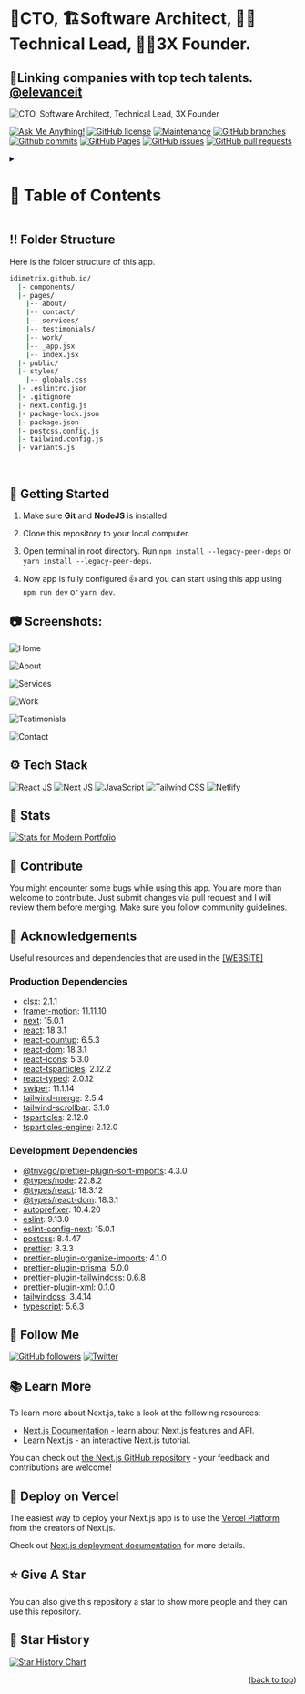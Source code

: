 <a name="readme-top"></a>

# 🚀CTO, 🏗️Software Architect, 🧑‍💻Technical Lead, 👨‍💼3X Founder.

## 🔗Linking companies with top tech talents. [@elevanceit](https://github.com/elevanceit)

![CTO, Software Architect, Technical Lead, 3X Founder](/public/website/home.png "CTO, Software Architect, Technical Lead, 3X Founder")

[![Ask Me Anything!](https://flat.badgen.net/static/Ask%20me/anything?icon=github&color=black&scale=1.01)](https://github.com/idimetrix "Ask Me Anything!")
[![GitHub license](https://flat.badgen.net/github/license/idimetrix/idimetrix.github.io?icon=github&color=black&scale=1.01)](https://github.com/idimetrix/idimetrix.github.io/blob/main/LICENSE "GitHub license")
[![Maintenance](https://flat.badgen.net/static/Maintained/yes?icon=github&color=black&scale=1.01)](https://github.com/idimetrix/idimetrix.github.io/commits/main "Maintenance")
[![GitHub branches](https://flat.badgen.net/github/branches/idimetrix/idimetrix.github.io?icon=github&color=black&scale=1.01)](https://github.com/idimetrix/idimetrix.github.io/branches "GitHub branches")
[![Github commits](https://flat.badgen.net/github/commits/idimetrix/idimetrix.github.io?icon=github&color=black&scale=1.01)](https://github.com/idimetrix/idimetrix.github.io/commits "Github commits")
[![GitHub Pages](https://img.shields.io/badge/GitHub-Pages-blue?logo=github)](https://idimetrix.github.io "GitHub Pages")
[![GitHub issues](https://flat.badgen.net/github/issues/idimetrix/idimetrix.github.io?icon=github&color=black&scale=1.01)](https://github.com/idimetrix/idimetrix.github.io/issues "GitHub issues")
[![GitHub pull requests](https://flat.badgen.net/github/prs/idimetrix/idimetrix.github.io?icon=github&color=black&scale=1.01)](https://github.com/idimetrix/idimetrix.github.io/pulls "GitHub pull requests")

<!-- Table of Contents -->
<details>

<summary>

# :notebook_with_decorative_cover: Table of Contents

</summary>

- [Folder Structure](#bangbang-folder-structure)
- [Getting Started](#toolbox-getting-started)
- [Screenshots](#camera-screenshots)
- [Tech Stack](#gear-tech-stack)
- [Stats](#wrench-stats)
- [Contribute](#raised_hands-contribute)
- [Acknowledgements](#gem-acknowledgements)
- [Buy Me a Coffee](#coffee-buy-me-a-coffee)
- [Follow Me](#rocket-follow-me)
- [Learn More](#books-learn-more)
- [Deploy on Vercel](#page_with_curl-deploy-on-vercel)
- [Give A Star](#star-give-a-star)
- [Star History](#star2-star-history)
- [Give A Star](#star-give-a-star)

</details>

## :bangbang: Folder Structure

Here is the folder structure of this app.

```bash
idimetrix.github.io/
  |- components/
  |- pages/
    |-- about/
    |-- contact/
    |-- services/
    |-- testimonials/
    |-- work/
    |-- _app.jsx
    |-- index.jsx
  |- public/
  |- styles/
    |-- globals.css
  |- .eslintrc.json
  |- .gitignore
  |- next.config.js
  |- package-lock.json
  |- package.json
  |- postcss.config.js
  |- tailwind.config.js
  |- variants.js
```

<br />

## :toolbox: Getting Started

1. Make sure **Git** and **NodeJS** is installed.

2. Clone this repository to your local computer.

3. Open terminal in root directory. Run `npm install --legacy-peer-deps` or
   `yarn install --legacy-peer-deps`.

4. Now app is fully configured 👍 and you can start using this app using
   `npm run dev` or `yarn dev`.

## :camera: Screenshots:

![Home](/public/website/home.png "Home")

![About](/public/website/home.png "About")

![Services](/public/website/home.png "Services")

![Work](/public/website/home.png "Work")

![Testimonials](/public/website/home.png "testimonials")

![Contact](/public/website/home.png "Contact")

## :gear: Tech Stack

[![React JS](https://skillicons.dev/icons?i=react "React JS")](https://react.dev/ "React JS")
[![Next JS](https://skillicons.dev/icons?i=next "Next JS")](https://nextjs.org/ "Next JS")
[![JavaScript](https://skillicons.dev/icons?i=js "JavaScript")](https://developer.mozilla.org/en-US/docs/Web/JavaScript "JavaScript")
[![Tailwind CSS](https://skillicons.dev/icons?i=tailwind "Tailwind CSS")](https://tailwindcss.com/ "Tailwind CSS")
[![Netlify](https://skillicons.dev/icons?i=netlify "Netlify")](https://netlify.app/ "Netlify")

## :wrench: Stats

[![Stats for Modern Portfolio](/public/website/stats.svg "Stats for Modern Portfolio")](https://pagespeed-insights-svg.glitch.me/?url=https://awersome-portfolio.netlify.app/ "Stats for Modern Portfolio")

## :raised_hands: Contribute

You might encounter some bugs while using this app. You are more than welcome to
contribute. Just submit changes via pull request and I will review them before
merging. Make sure you follow community guidelines.

## :gem: Acknowledgements

Useful resources and dependencies that are used in the
[[WEBSITE]](https://idimetrix.github.io/)

### Production Dependencies

- [clsx](https://www.npmjs.com/package/clsx): 2.1.1
- [framer-motion](https://www.npmjs.com/package/framer-motion): 11.11.10
- [next](https://www.npmjs.com/package/next): 15.0.1
- [react](https://www.npmjs.com/package/react): 18.3.1
- [react-countup](https://www.npmjs.com/package/react-countup): 6.5.3
- [react-dom](https://www.npmjs.com/package/react-dom): 18.3.1
- [react-icons](https://www.npmjs.com/package/react-icons): 5.3.0
- [react-tsparticles](https://www.npmjs.com/package/react-tsparticles): 2.12.2
- [react-typed](https://www.npmjs.com/package/react-typed): 2.0.12
- [swiper](https://www.npmjs.com/package/swiper): 11.1.14
- [tailwind-merge](https://www.npmjs.com/package/tailwind-merge): 2.5.4
- [tailwind-scrollbar](https://www.npmjs.com/package/tailwind-scrollbar): 3.1.0
- [tsparticles](https://www.npmjs.com/package/tsparticles): 2.12.0
- [tsparticles-engine](https://www.npmjs.com/package/tsparticles-engine): 2.12.0

### Development Dependencies

- [@trivago/prettier-plugin-sort-imports](https://www.npmjs.com/package/@trivago/prettier-plugin-sort-imports):
  4.3.0
- [@types/node](https://www.npmjs.com/package/@types/node): 22.8.2
- [@types/react](https://www.npmjs.com/package/@types/react): 18.3.12
- [@types/react-dom](https://www.npmjs.com/package/@types/react-dom): 18.3.1
- [autoprefixer](https://www.npmjs.com/package/autoprefixer): 10.4.20
- [eslint](https://www.npmjs.com/package/eslint): 9.13.0
- [eslint-config-next](https://www.npmjs.com/package/eslint-config-next): 15.0.1
- [postcss](https://www.npmjs.com/package/postcss): 8.4.47
- [prettier](https://www.npmjs.com/package/prettier): 3.3.3
- [prettier-plugin-organize-imports](https://www.npmjs.com/package/prettier-plugin-organize-imports):
  4.1.0
- [prettier-plugin-prisma](https://www.npmjs.com/package/prettier-plugin-prisma):
  5.0.0
- [prettier-plugin-tailwindcss](https://www.npmjs.com/package/prettier-plugin-tailwindcss):
  0.6.8
- [prettier-plugin-xml](https://www.npmjs.com/package/prettier-plugin-xml):
  0.1.0
- [tailwindcss](https://www.npmjs.com/package/tailwindcss): 3.4.14
- [typescript](https://www.npmjs.com/package/typescript): 5.6.3

## :rocket: Follow Me

[![GitHub followers](https://img.shields.io/github/followers/idimetrix?style=social&label=Follow&maxAge=2592000)](https://github.com/idimetrix "Follow Me")
[![Twitter](https://img.shields.io/twitter/url?style=social&url=https%3A%2F%2Ftwitter.com%2FTechnicalShubam)](https://twitter.com/intent/tweet?text=Wow:&url=https%3A%2F%2Fgithub.com%2Fidimetrix%2Fidimetrix.github.io "Tweet")

## :books: Learn More

To learn more about Next.js, take a look at the following resources:

- [Next.js Documentation](https://nextjs.org/docs) - learn about Next.js
  features and API.
- [Learn Next.js](https://nextjs.org/learn) - an interactive Next.js tutorial.

You can check out
[the Next.js GitHub repository](https://github.com/vercel/next.js/) - your
feedback and contributions are welcome!

## :page_with_curl: Deploy on Vercel

The easiest way to deploy your Next.js app is to use the
[Vercel Platform](https://vercel.com/new?utm_medium=default-template&filter=next.js&utm_source=create-next-app&utm_campaign=create-next-app-readme)
from the creators of Next.js.

Check out [Next.js deployment documentation](https://nextjs.org/docs/deployment)
for more details.

## :star: Give A Star

You can also give this repository a star to show more people and they can use
this repository.

## :star2: Star History

<a href="https://star-history.com/#idimetrix/idimetrix.github.io&Timeline">
<picture>
  <source media="(prefers-color-scheme: dark)" srcset="https://api.star-history.com/svg?repos=idimetrix/idimetrix.github.io&type=Timeline&theme=dark" />
  <source media="(prefers-color-scheme: light)" srcset="https://api.star-history.com/svg?repos=idimetrix/idimetrix.github.io&type=Timeline" />
  <img alt="Star History Chart" src="https://api.star-history.com/svg?repos=idimetrix/idimetrix.github.io&type=Timeline" />
</picture>
</a>

<br />
<p align="right">(<a href="#readme-top">back to top</a>)</p>
